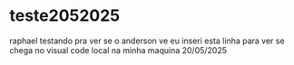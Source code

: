 # teste2052025
raphael testando pra ver se o anderson ve
eu inseri esta linha para ver se chega no visual code local na minha maquina 20/05/2025
